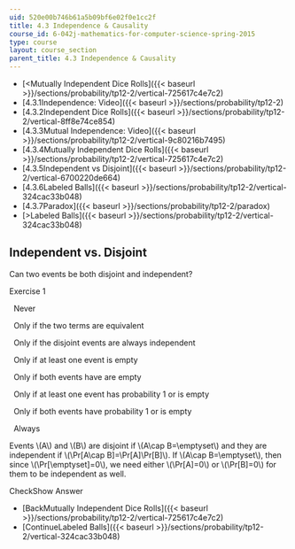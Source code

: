 ```yaml
---
uid: 520e00b746b61a5b09bf6e02f0e1cc2f
title: 4.3 Independence & Causality
course_id: 6-042j-mathematics-for-computer-science-spring-2015
type: course
layout: course_section
parent_title: 4.3 Independence & Causality
---
```


*   [<Mutually Independent Dice Rolls]({{< baseurl >}}/sections/probability/tp12-2/vertical-725617c4e7c2)
*   [4.3.1Independence: Video]({{< baseurl >}}/sections/probability/tp12-2)
*   [4.3.2Independent Dice Rolls]({{< baseurl >}}/sections/probability/tp12-2/vertical-8ff8e74ce854)
*   [4.3.3Mutual Independence: Video]({{< baseurl >}}/sections/probability/tp12-2/vertical-9c80216b7495)
*   [4.3.4Mutually Independent Dice Rolls]({{< baseurl >}}/sections/probability/tp12-2/vertical-725617c4e7c2)
*   [4.3.5Independent vs Disjoint]({{< baseurl >}}/sections/probability/tp12-2/vertical-6700220de664)
*   [4.3.6Labeled Balls]({{< baseurl >}}/sections/probability/tp12-2/vertical-324cac33b048)
*   [4.3.7Paradox]({{< baseurl >}}/sections/probability/tp12-2/paradox)
*   [\>Labeled Balls]({{< baseurl >}}/sections/probability/tp12-2/vertical-324cac33b048)

Independent vs. Disjoint
------------------------

  

Can two events be both disjoint and independent?

Exercise 1

&nbsp; Never &nbsp;

&nbsp; Only if the two terms are equivalent &nbsp;

&nbsp; Only if the disjoint events are always independent &nbsp;

&nbsp; Only if at least one event is empty &nbsp;

&nbsp; Only if both events have are empty &nbsp;

&nbsp; Only if at least one event has probability 1 or is empty &nbsp;

&nbsp; Only if both events have probability 1 or is empty &nbsp;

&nbsp; Always &nbsp;

Events \\(A\\) and \\(B\\) are disjoint if \\(A\\cap B=\\emptyset\\) and they are independent if \\(\\Pr\[A\\cap B\]=\\Pr\[A\]\\Pr\[B\]\\). If \\(A\\cap B=\\emptyset\\), then since \\(\\Pr\[\\emptyset\]=0\\), we need either \\(\\Pr\[A\]=0\\) or \\(\\Pr\[B\]=0\\) for them to be independent as well.

CheckShow Answer

*   [BackMutually Independent Dice Rolls]({{< baseurl >}}/sections/probability/tp12-2/vertical-725617c4e7c2)
*   [ContinueLabeled Balls]({{< baseurl >}}/sections/probability/tp12-2/vertical-324cac33b048)